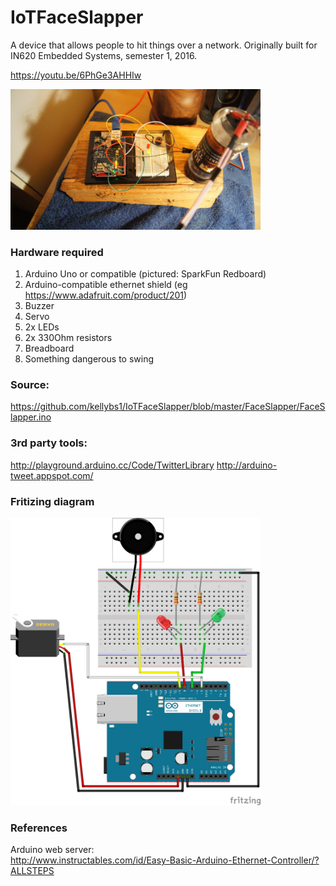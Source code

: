 # IoTFaceSlapper
A device that allows people to hit things over a network. Originally built for IN620 Embedded Systems, semester 1, 2016.

https://youtu.be/6PhGe3AHHIw

<img src="DSC08643.JPG" width="400"/>


### Hardware required

1. Arduino Uno or compatible (pictured: SparkFun Redboard)
2. Arduino-compatible ethernet shield (eg https://www.adafruit.com/product/201)
3. Buzzer
4. Servo
5. 2x LEDs
6. 2x 330Ohm resistors
7. Breadboard
8. Something dangerous to swing

### Source:

https://github.com/kellybs1/IoTFaceSlapper/blob/master/FaceSlapper/FaceSlapper.ino

### 3rd party tools:

http://playground.arduino.cc/Code/TwitterLibrary
http://arduino-tweet.appspot.com/



### Fritizing diagram

<img src="SchematicFritz_bb.png" width="400">


### References
Arduino web server:  
http://www.instructables.com/id/Easy-Basic-Arduino-Ethernet-Controller/?ALLSTEPS


